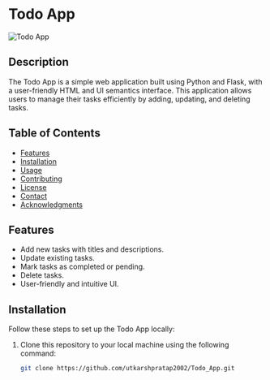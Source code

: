 # Todo App

![Todo App](https://drive.google.com/file/d/1BQOymoJzCLjeC8-ulWD3lWFNw9POsGe2/view?usp=sharing)

## Description
The Todo App is a simple web application built using Python and Flask, with a user-friendly HTML and UI semantics interface. This application allows users to manage their tasks efficiently by adding, updating, and deleting tasks.

## Table of Contents
- [Features](#features)
- [Installation](#installation)
- [Usage](#usage)
- [Contributing](#contributing)
- [License](#license)
- [Contact](#contact)
- [Acknowledgments](#acknowledgments)

## Features
- Add new tasks with titles and descriptions.
- Update existing tasks.
- Mark tasks as completed or pending.
- Delete tasks.
- User-friendly and intuitive UI.

## Installation
Follow these steps to set up the Todo App locally:

1. Clone this repository to your local machine using the following command:
   ```bash
   git clone https://github.com/utkarshpratap2002/Todo_App.git
